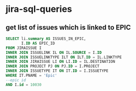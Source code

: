 # jira-sql-queries

## get list of issues which is linked to EPIC
```sql
SELECT li.summary AS ISSUES_IN_EPIC,
       I.ID AS EPIC_ID
FROM JIRAISSUE I
INNER JOIN ISSUELINK IL ON IL.SOURCE = I.ID
INNER JOIN ISSUELINKTYPE ILT ON ILT.ID = IL.LINKTYPE
INNER JOIN JIRAISSUE LI ON LI.ID = IL.DESTINATION
INNER JOIN PROJECT PJ ON PJ.ID = I.PROJECT
INNER JOIN ISSUETYPE IT ON IT.ID = I.ISSUETYPE
WHERE IT.PNAME = 'Epic' 
--epic id
AND I.id = 10030
```
